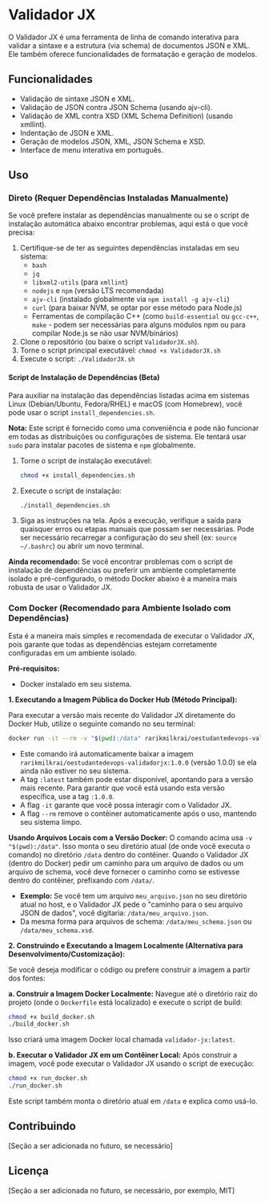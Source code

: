 # Validador JX

O Validador JX é uma ferramenta de linha de comando interativa para validar a sintaxe e a estrutura (via schema) de documentos JSON e XML. Ele também oferece funcionalidades de formatação e geração de modelos.

## Funcionalidades

*   Validação de sintaxe JSON e XML.
*   Validação de JSON contra JSON Schema (usando ajv-cli).
*   Validação de XML contra XSD (XML Schema Definition) (usando xmllint).
*   Indentação de JSON e XML.
*   Geração de modelos JSON, XML, JSON Schema e XSD.
*   Interface de menu interativa em português.

## Uso

### Direto (Requer Dependências Instaladas Manualmente)

Se você prefere instalar as dependências manualmente ou se o script de instalação automática abaixo encontrar problemas, aqui está o que você precisa:

1.  Certifique-se de ter as seguintes dependências instaladas em seu sistema:
    *   `bash`
    *   `jq`
    *   `libxml2-utils` (para `xmllint`)
    *   `nodejs` e `npm` (versão LTS recomendada)
    *   `ajv-cli` (instalado globalmente via `npm install -g ajv-cli`)
    *   `curl` (para baixar NVM, se optar por esse método para Node.js)
    *   Ferramentas de compilação C++ (como `build-essential` ou `gcc-c++`, `make` - podem ser necessárias para alguns módulos npm ou para compilar Node.js se não usar NVM/binários)
2.  Clone o repositório (ou baixe o script `ValidadorJX.sh`).
3.  Torne o script principal executável: `chmod +x ValidadorJX.sh`
4.  Execute o script: `./ValidadorJX.sh`

#### Script de Instalação de Dependências (Beta)

Para auxiliar na instalação das dependências listadas acima em sistemas Linux (Debian/Ubuntu, Fedora/RHEL) e macOS (com Homebrew), você pode usar o script `install_dependencies.sh`.

**Nota:** Este script é fornecido como uma conveniência e pode não funcionar em todas as distribuições ou configurações de sistema. Ele tentará usar `sudo` para instalar pacotes de sistema e `npm` globalmente.

1.  Torne o script de instalação executável:
    ```bash
    chmod +x install_dependencies.sh
    ```
2.  Execute o script de instalação:
    ```bash
    ./install_dependencies.sh
    ```
3.  Siga as instruções na tela. Após a execução, verifique a saída para quaisquer erros ou etapas manuais que possam ser necessárias. Pode ser necessário recarregar a configuração do seu shell (ex: `source ~/.bashrc`) ou abrir um novo terminal.

**Ainda recomendado:** Se você encontrar problemas com o script de instalação de dependências ou preferir um ambiente completamente isolado e pré-configurado, o método Docker abaixo é a maneira mais robusta de usar o Validador JX.

### Com Docker (Recomendado para Ambiente Isolado com Dependências)

Esta é a maneira mais simples e recomendada de executar o Validador JX, pois garante que todas as dependências estejam corretamente configuradas em um ambiente isolado.

**Pré-requisitos:**
*   Docker instalado em seu sistema.

**1. Executando a Imagem Pública do Docker Hub (Método Principal):**

   Para executar a versão mais recente do Validador JX diretamente do Docker Hub, utilize o seguinte comando no seu terminal:

   ```bash
   docker run -it --rm -v "$(pwd):/data" rarikmilkrai/oestudantedevops-validadorjx:1.0.0
   ```

   *   Este comando irá automaticamente baixar a imagem `rarikmilkrai/oestudantedevops-validadorjx:1.0.0` (versão 1.0.0) se ela ainda não estiver no seu sistema.
   *   A tag `:latest` também pode estar disponível, apontando para a versão mais recente. Para garantir que você está usando esta versão específica, use a tag `:1.0.0`.
   *   A flag `-it` garante que você possa interagir com o Validador JX.
   *   A flag `--rm` remove o contêiner automaticamente após o uso, mantendo seu sistema limpo.

   **Usando Arquivos Locais com a Versão Docker:**
   O comando acima usa `-v "$(pwd):/data"`. Isso monta o seu diretório atual (de onde você executa o comando) no diretório `/data` dentro do contêiner.
   Quando o Validador JX (dentro do Docker) pedir um caminho para um arquivo de dados ou um arquivo de schema, você deve fornecer o caminho como se estivesse dentro do contêiner, prefixando com `/data/`.

   *   **Exemplo:** Se você tem um arquivo `meu_arquivo.json` no seu diretório atual no host, e o Validador JX pede o "caminho para o seu arquivo JSON de dados", você digitaria: `/data/meu_arquivo.json`.
   *   Da mesma forma para arquivos de schema: `/data/meu_schema.json` ou `/data/meu_schema.xsd`.

**2. Construindo e Executando a Imagem Localmente (Alternativa para Desenvolvimento/Customização):**

   Se você deseja modificar o código ou prefere construir a imagem a partir dos fontes:

   **a. Construir a Imagem Docker Localmente:**
   Navegue até o diretório raiz do projeto (onde o `Dockerfile` está localizado) e execute o script de build:
   ```bash
   chmod +x build_docker.sh
   ./build_docker.sh
   ```
   Isso criará uma imagem Docker local chamada `validador-jx:latest`.

   **b. Executar o Validador JX em um Contêiner Local:**
   Após construir a imagem, você pode executar o Validador JX usando o script de execução:
   ```bash
   chmod +x run_docker.sh
   ./run_docker.sh
   ```
   Este script também monta o diretório atual em `/data` e explica como usá-lo.

## Contribuindo
[Seção a ser adicionada no futuro, se necessário]

## Licença
[Seção a ser adicionada no futuro, se necessário, por exemplo, MIT]
